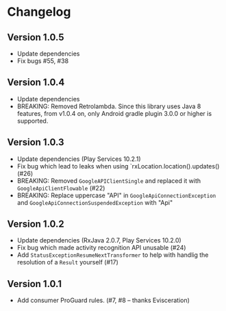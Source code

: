 # Changelog

## Version 1.0.5

* Update dependencies
* Fix bugs #55, #38

## Version 1.0.4

* Update dependencies
* BREAKING: Removed Retrolambda. Since this library uses Java 8 features, from v1.0.4 on, only Android gradle plugin 3.0.0 or higher is supported.

## Version 1.0.3

* Update dependencies (Play Services 10.2.1)
* Fix bug which lead to leaks when using `rxLocation.location().updates() (#26)
* BREAKING: Removed `GoogleAPIClientSingle` and replaced it with `GoogleApiClientFlowable` (#22)
* BREAKING: Replace uppercase "API" in `GoogleApiConnectionException` and `GoogleApiConnectionSuspendedException` with "Api"

## Version 1.0.2

* Update dependencies (RxJava 2.0.7, Play Services 10.2.0)
* Fix bug which made activity recognition API unusable (#24)
* Add `StatusExceptionResumeNextTransformer` to help with handlig the resolution of a `Result` yourself (#17)

## Version 1.0.1

* Add consumer ProGuard rules. (#7, #8 – thanks Evisceration)